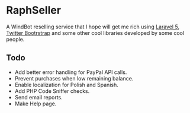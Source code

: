 # RaphSeller

A WindBot reselling service that I hope will get me rich using [Laravel 5](http://laravel.com),
[Twitter Bootrstrap](http://getbootstrap.com) and some other cool libraries
developed by some cool people.

## Todo

- Add better error handling for PayPal API calls.
- Prevent purchases when low remaining balance.
- Enable localization for Polish and Spanish.
- Add PHP Code Sniffer checks.
- Send email reports.
- Make Help page.
